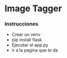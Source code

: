 # Image Tagger
### Instrucciones
- Crear un venv
- pip install flask
- Ejecutar el app.py
- ir a la pagina que te da
